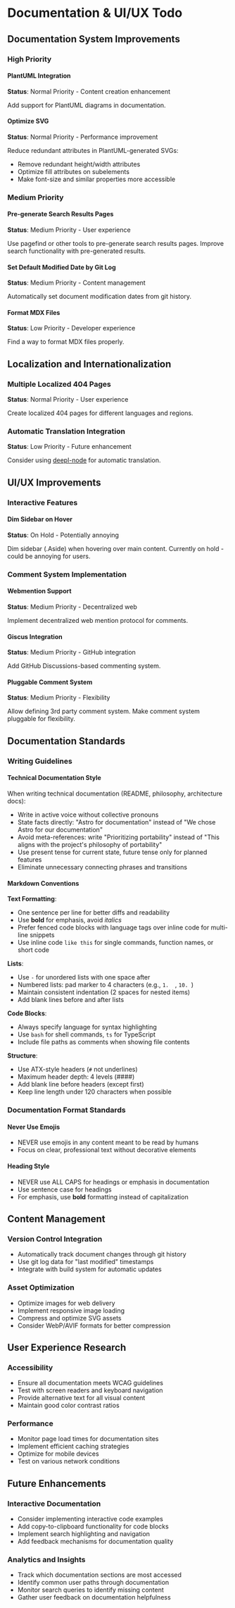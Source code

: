 # Documentation & UI/UX Todo

## Documentation System Improvements

### High Priority

#### PlantUML Integration
**Status**: Normal Priority - Content creation enhancement

Add support for PlantUML diagrams in documentation.

#### Optimize SVG
**Status**: Normal Priority - Performance improvement

Reduce redundant attributes in PlantUML-generated SVGs:
- Remove redundant height/width attributes
- Optimize fill attributes on subelements
- Make font-size and similar properties more accessible

### Medium Priority

#### Pre-generate Search Results Pages
**Status**: Medium Priority - User experience

Use pagefind or other tools to pre-generate search results pages.
Improve search functionality with pre-generated results.

#### Set Default Modified Date by Git Log
**Status**: Medium Priority - Content management

Automatically set document modification dates from git history.

#### Format MDX Files
**Status**: Low Priority - Developer experience

Find a way to format MDX files properly.

## Localization and Internationalization

### Multiple Localized 404 Pages
**Status**: Normal Priority - User experience

Create localized 404 pages for different languages and regions.

### Automatic Translation Integration
**Status**: Low Priority - Future enhancement

Consider using [deepl-node](https://github.com/DeepLcom/deepl-node) for automatic translation.

## UI/UX Improvements

### Interactive Features

#### Dim Sidebar on Hover
**Status**: On Hold - Potentially annoying

Dim sidebar (.Aside) when hovering over main content.
Currently on hold - could be annoying for users.

### Comment System Implementation

#### Webmention Support
**Status**: Medium Priority - Decentralized web

Implement decentralized web mention protocol for comments.

#### Giscus Integration
**Status**: Medium Priority - GitHub integration

Add GitHub Discussions-based commenting system.

#### Pluggable Comment System
**Status**: Medium Priority - Flexibility

Allow defining 3rd party comment system.
Make comment system pluggable for flexibility.

## Documentation Standards

### Writing Guidelines

#### Technical Documentation Style
When writing technical documentation (README, philosophy, architecture docs):
- Write in active voice without collective pronouns
- State facts directly: "Astro for documentation" instead of "We chose Astro for our documentation"
- Avoid meta-references: write "Prioritizing portability" instead of "This aligns with the project's philosophy of portability"
- Use present tense for current state, future tense only for planned features
- Eliminate unnecessary connecting phrases and transitions

#### Markdown Conventions

**Text Formatting**:
- One sentence per line for better diffs and readability
- Use **bold** for emphasis, avoid _italics_
- Prefer fenced code blocks with language tags over inline code for multi-line snippets
- Use inline code `like this` for single commands, function names, or short code

**Lists**:
- Use `-` for unordered lists with one space after
- Numbered lists: pad marker to 4 characters (e.g., `1.  `, `10. `)
- Maintain consistent indentation (2 spaces for nested items)
- Add blank lines before and after lists

**Code Blocks**:
- Always specify language for syntax highlighting
- Use `bash` for shell commands, `ts` for TypeScript
- Include file paths as comments when showing file contents

**Structure**:
- Use ATX-style headers (`#` not underlines)
- Maximum header depth: 4 levels (####)
- Add blank line before headers (except first)
- Keep line length under 120 characters when possible

### Documentation Format Standards

#### Never Use Emojis
- NEVER use emojis in any content meant to be read by humans
- Focus on clear, professional text without decorative elements

#### Heading Style
- NEVER use ALL CAPS for headings or emphasis in documentation
- Use sentence case for headings
- For emphasis, use **bold** formatting instead of capitalization

## Content Management

### Version Control Integration
- Automatically track document changes through git history
- Use git log data for "last modified" timestamps
- Integrate with build system for automatic updates

### Asset Optimization
- Optimize images for web delivery
- Implement responsive image loading
- Compress and optimize SVG assets
- Consider WebP/AVIF formats for better compression

## User Experience Research

### Accessibility
- Ensure all documentation meets WCAG guidelines
- Test with screen readers and keyboard navigation
- Provide alternative text for all visual content
- Maintain good color contrast ratios

### Performance
- Monitor page load times for documentation sites
- Implement efficient caching strategies
- Optimize for mobile devices
- Test on various network conditions

## Future Enhancements

### Interactive Documentation
- Consider implementing interactive code examples
- Add copy-to-clipboard functionality for code blocks
- Implement search highlighting and navigation
- Add feedback mechanisms for documentation quality

### Analytics and Insights
- Track which documentation sections are most accessed
- Identify common user paths through documentation
- Monitor search queries to identify missing content
- Gather user feedback on documentation helpfulness